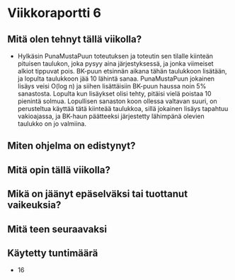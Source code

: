# Viikkoraportti 6

## Mitä olen tehnyt tällä viikolla?
- Hylkäsin PunaMustaPuun toteutuksen ja toteutin sen tilalle kiinteän pituisen taulukon, joka pysyy aina järjestyksessä, ja jonka viimeiset alkiot tippuvat pois. BK-puun etsinnän aikana tähän taulukkoon lisätään, ja lopulta taulukkoon jää 10 lähintä sanaa. PunaMustaPuun jokainen lisäys veisi O(log n) ja siihen lisättäisiin BK-puun haussa noin 5% sanastosta. Lopulta kun lisäykset olisi tehty, pitäisi vielä poistaa 10 pienintä solmua. Lopullisen sanaston koon ollessa valtavan suuri, on perusteltua käyttää tätä kiinteää taulukkoa, sillä jokainen lisäys tapahtuu vakioajassa, ja BK-haun päätteeksi järjestetty lähimpänä olevien taulukko on jo valmiina.


## Miten ohjelma on edistynyt?

## Mitä opin tällä viikolla?


## Mikä on jäänyt epäselväksi tai tuottanut vaikeuksia?


## Mitä teen seuraavaksi

## Käytetty tuntimäärä
- 16
